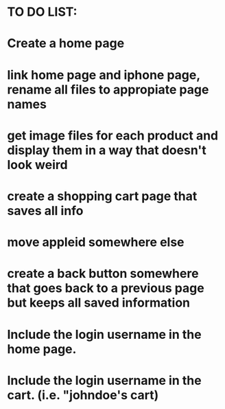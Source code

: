 # TO DO LIST:

# Create a home page
# link home page and iphone page, rename all files to appropiate page names
# get image files for each product and display them in a way that doesn't look weird
# create a shopping cart page that saves all info
# move appleid somewhere else
# create a back button somewhere that goes back to a previous page but keeps all saved information
# Include the login username in the home page. 
# Include the login username in the cart. (i.e. "johndoe's cart)
#
#
